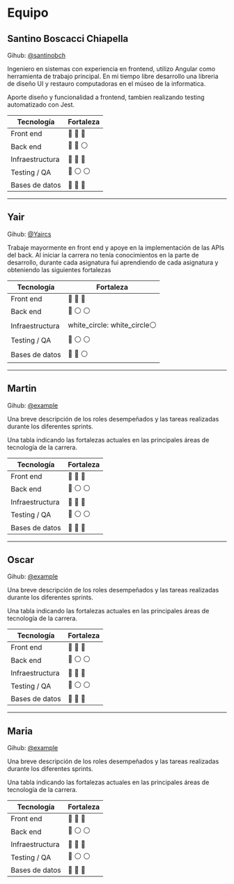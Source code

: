 # Equipo

## Santino Boscacci Chiapella

Gihub: [@santinobch](https://github.com/santinobch)

Ingeniero en sistemas con experiencia en frontend, utilizo Angular como herramienta de trabajo principal. En mi tiempo libre desarrollo una libreria de diseño UI y restauro computadoras en el múseo de la informatica.

Aporte diseño y funcionalidad a frontend, tambien realizando testing automatizado con Jest.

| Tecnología      | Fortaleza                                                   |
| --------------- | ----------------------------------------------------------- |
| Front end       | :large_blue_circle: :large_blue_circle: :large_blue_circle: |
| Back end        | :large_blue_circle: :large_blue_circle: :white_circle:      |
| Infraestructura | :large_blue_circle: :large_blue_circle: :large_blue_circle: |
| Testing / QA    | :large_blue_circle: :white_circle: :white_circle:           |
| Bases de datos  | :large_blue_circle: :large_blue_circle: :large_blue_circle: |

<hr>

## Yair

Gihub: [@Yaircs](https://github.com/yaircs)

Trabaje mayormente en front end y apoye en la implementación de las APIs del back. Al iniciar la carrera no tenía conocimientos en la parte de desarrollo, durante cada asignatura fui aprendiendo de cada asignatura y obteniendo las siguientes fortalezas

| Tecnología      | Fortaleza                                                   |
| --------------- | ----------------------------------------------------------- |
| Front end       | :large_blue_circle: :large_blue_circle: :large_blue_circle: |
| Back end        | :large_blue_circle: :white_circle: :white_circle:           |
| Infraestructura | white_circle: white_circle:white_circle:                    |
| Testing / QA    | :large_blue_circle: :white_circle: :white_circle:           |
| Bases de datos  | :large_blue_circle: :large_blue_circle: :white_circle:      |

<hr>

## Martin

Gihub: [@example](https://github.com/santinobch)

Una breve descripción de los roles desempeñados y las tareas realizadas durante los diferentes sprints.

Una tabla indicando las fortalezas actuales en las principales áreas de tecnología de la carrera.

| Tecnología      | Fortaleza                                                   |
| --------------- | ----------------------------------------------------------- |
| Front end       | :large_blue_circle: :large_blue_circle: :large_blue_circle: |
| Back end        | :large_blue_circle: :white_circle: :white_circle:           |
| Infraestructura | :large_blue_circle: :large_blue_circle: :large_blue_circle: |
| Testing / QA    | :large_blue_circle: :white_circle: :white_circle:           |
| Bases de datos  | :large_blue_circle: :large_blue_circle: :large_blue_circle: |

<hr>

## Oscar

Gihub: [@example](https://github.com/santinobch)

Una breve descripción de los roles desempeñados y las tareas realizadas durante los diferentes sprints.

Una tabla indicando las fortalezas actuales en las principales áreas de tecnología de la carrera.

| Tecnología      | Fortaleza                                                   |
| --------------- | ----------------------------------------------------------- |
| Front end       | :large_blue_circle: :large_blue_circle: :large_blue_circle: |
| Back end        | :large_blue_circle: :white_circle: :white_circle:           |
| Infraestructura | :large_blue_circle: :large_blue_circle: :large_blue_circle: |
| Testing / QA    | :large_blue_circle: :white_circle: :white_circle:           |
| Bases de datos  | :large_blue_circle: :large_blue_circle: :large_blue_circle: |

<hr>

## Maria

Gihub: [@example](https://github.com/santinobch)

Una breve descripción de los roles desempeñados y las tareas realizadas durante los diferentes sprints.

Una tabla indicando las fortalezas actuales en las principales áreas de tecnología de la carrera.

| Tecnología      | Fortaleza                                                   |
| --------------- | ----------------------------------------------------------- |
| Front end       | :large_blue_circle: :large_blue_circle: :large_blue_circle: |
| Back end        | :large_blue_circle: :white_circle: :white_circle:           |
| Infraestructura | :large_blue_circle: :large_blue_circle: :large_blue_circle: |
| Testing / QA    | :large_blue_circle: :white_circle: :white_circle:           |
| Bases de datos  | :large_blue_circle: :large_blue_circle: :large_blue_circle: |
